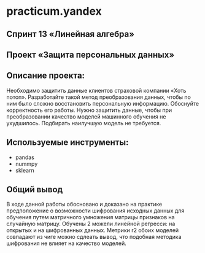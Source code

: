 # practicum.yandex
## Спринт 13 «Линейная алгебра»
## Проект «Защита персональных данных»
## Описание проекта:    

Необходимо защитить данные клиентов страховой компании «Хоть потоп». Разработайте такой метод преобразования данных, чтобы по ним было сложно восстановить персональную информацию. Обоснуйте корректность его работы. Нужно защитить данные, чтобы при преобразовании качество моделей машинного обучения не ухудшилось. Подбирать наилучшую модель не требуется.
## Используемые инструменты:

* pandas
* nummpy
* sklearn

## Общий вывод
В ходе данной работы обосновано и доказано на практике предположение о возможности шифрования исходных данных для обучения путем матричного умножения матрицы признаков на случайную матрицу. Обучены 2 можели линейной регресси: на открытых и на шифрованных данных. Метрики r2 обоих моделей совпадают из чиге можно сдлеать вывод, что подобная методика шифрования не влияет на качество моделей.
